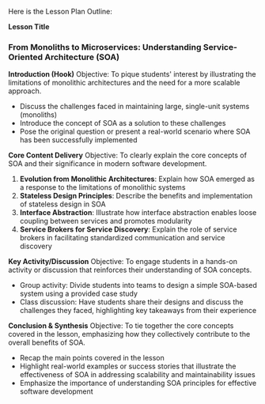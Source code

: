 Here is the Lesson Plan Outline:

**Lesson Title**
### From Monoliths to Microservices: Understanding Service-Oriented Architecture (SOA)

**Introduction (Hook)**
Objective: To pique students' interest by illustrating the limitations of monolithic architectures and the need for a more scalable approach.

* Discuss the challenges faced in maintaining large, single-unit systems (monoliths)
* Introduce the concept of SOA as a solution to these challenges
* Pose the original question or present a real-world scenario where SOA has been successfully implemented

**Core Content Delivery**
Objective: To clearly explain the core concepts of SOA and their significance in modern software development.

1.  **Evolution from Monolithic Architectures**: Explain how SOA emerged as a response to the limitations of monolithic systems
2.  **Stateless Design Principles**: Describe the benefits and implementation of stateless design in SOA
3.  **Interface Abstraction**: Illustrate how interface abstraction enables loose coupling between services and promotes modularity
4.  **Service Brokers for Service Discovery**: Explain the role of service brokers in facilitating standardized communication and service discovery

**Key Activity/Discussion**
Objective: To engage students in a hands-on activity or discussion that reinforces their understanding of SOA concepts.

* Group activity: Divide students into teams to design a simple SOA-based system using a provided case study
* Class discussion: Have students share their designs and discuss the challenges they faced, highlighting key takeaways from their experience

**Conclusion & Synthesis**
Objective: To tie together the core concepts covered in the lesson, emphasizing how they collectively contribute to the overall benefits of SOA.

* Recap the main points covered in the lesson
* Highlight real-world examples or success stories that illustrate the effectiveness of SOA in addressing scalability and maintainability issues
* Emphasize the importance of understanding SOA principles for effective software development